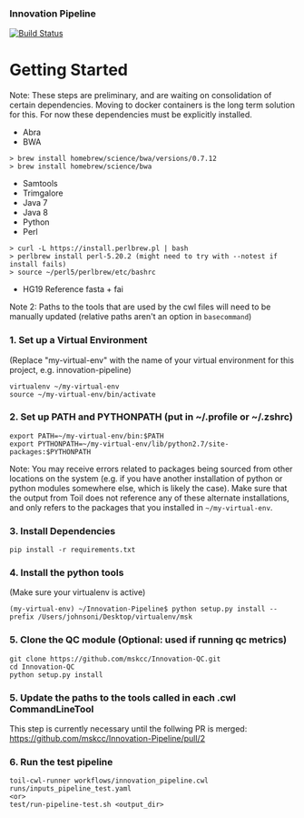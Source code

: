 ### Innovation Pipeline

[![Build Status](https://travis-ci.org/mskcc/Innovation-Pipeline.svg?branch=master)](https://travis-ci.org/mskcc/Innovation-Pipeline)

# Getting Started

Note: These steps are preliminary, and are waiting on consolidation of certain dependencies. Moving to docker containers is the long term solution for this. For now these dependencies must be explicitly installed.  
  - Abra
  - BWA
```
> brew install homebrew/science/bwa/versions/0.7.12
> brew install homebrew/science/bwa
```
  - Samtools
  - Trimgalore
  - Java 7
  - Java 8
  - Python
  - Perl
```
> curl -L https://install.perlbrew.pl | bash
> perlbrew install perl-5.20.2 (might need to try with --notest if install fails)
> source ~/perl5/perlbrew/etc/bashrc
 ```
- HG19 Reference fasta + fai

Note 2: Paths to the tools that are used by the cwl files will need to be manually updated (relative paths aren't an option in `basecommand`)


### 1. Set up a Virtual Environment
(Replace "my-virtual-env" with the name of your virtual environment for this project, e.g. innovation-pipeline)
```
virtualenv ~/my-virtual-env
source ~/my-virtual-env/bin/activate
```

### 2. Set up PATH and PYTHONPATH (put in ~/.profile or ~/.zshrc)
```
export PATH=~/my-virtual-env/bin:$PATH
export PYTHONPATH=~/my-virtual-env/lib/python2.7/site-packages:$PYTHONPATH
```
Note: You may receive errors related to packages being sourced from other locations on the system (e.g. if you have another installation of python or python modules somewhere else, which is likely the case). Make sure that the output from Toil does not reference any of these alternate installations, and only refers to the packages that you installed in `~/my-virtual-env`.

### 3. Install Dependencies
```
pip install -r requirements.txt 
```

### 4. Install the python tools
(Make sure your virtualenv is active)
```
(my-virtual-env) ~/Innovation-Pipeline$ python setup.py install --prefix /Users/johnsoni/Desktop/virtualenv/msk
```

### 5. Clone the QC module (Optional: used if running qc metrics)
```
git clone https://github.com/mskcc/Innovation-QC.git
cd Innovation-QC
python setup.py install
```

### 5. Update the paths to the tools called in each .cwl CommandLineTool
This step is currently necessary until the follwing PR is merged:
https://github.com/mskcc/Innovation-Pipeline/pull/2

### 6. Run the test pipeline
```
toil-cwl-runner workflows/innovation_pipeline.cwl runs/inputs_pipeline_test.yaml
<or>
test/run-pipeline-test.sh <output_dir>
```
